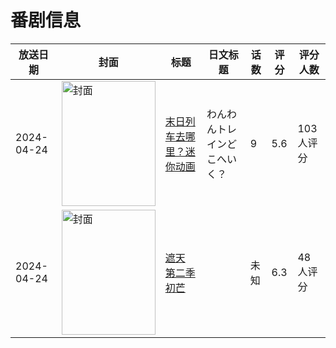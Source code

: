 # 番剧信息

|放送日期|封面|标题|日文标题|话数|评分|评分人数|
|---|---|---|---|---|---|---|
|2024-04-24|<img src="https://lain.bgm.tv/pic/cover/c/80/92/493189_liiLo.jpg" alt="封面" style="width:150px;height:200px;object-fit:cover;">|[末日列车去哪里？迷你动画](https://bangumi.tv/subject/493189)|わんわんトレインどこへいく？|9|5.6|103人评分|
|2024-04-24|<img src="https://lain.bgm.tv/pic/cover/c/9d/95/489334_VXXRr.jpg" alt="封面" style="width:150px;height:200px;object-fit:cover;">|[遮天 第二季 初芒](https://bangumi.tv/subject/489334)||未知|6.3|48人评分|
